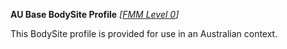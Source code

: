 **AU Base BodySite Profile**  *[[FMM Level 0](guidance.html)]*

This BodySite profile is provided for use in an Australian context.
